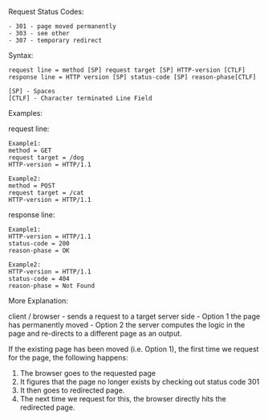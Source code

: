 Request Status Codes:
    
    - 301 - page moved permanently
    - 303 - see other
    - 307 - temporary redirect


Syntax:

    request line = method [SP] request target [SP] HTTP-version [CTLF]
    response line = HTTP version [SP] status-code [SP] reason-phase[CTLF]

    [SP] - Spaces
    [CTLF] - Character terminated Line Field

Examples:

request line:

    Example1:
    method = GET
    request target = /dog
    HTTP-version = HTTP/1.1
    
    Example2:    
    method = POST
    request target = /cat
    HTTP-version = HTTP/1.1  

response line:

    Example1:
    HTTP-version = HTTP/1.1
    status-code = 200
    reason-phase = OK

    Example2:
    HTTP-version = HTTP/1.1
    status-code = 404
    reason-phase = Not Found

More Explanation:

client / browser - sends a request to a target
server side - Option 1 the page has permanently moved
            - Option 2 the server computes the logic in the page and re-directs to a different page as an output.
            
If the existing page has been moved (i.e. Option 1), the first time we request for the page, the following happens:

1) The browser goes to the requested page
2) It figures that the page no longer exists by checking out status code 301
3) It then goes to redirected page.
4) The next time we request for this, the browser directly hits the redirected page.
 